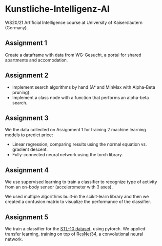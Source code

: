 # Kunstliche-Intelligenz-AI
WS20/21 Artificial Intelligence course at University of Kaiserslautern (Germany).

## Assignment 1
Create a dataframe with data from WG-Gesucht, a portal for shared apartments and accomodation.

## Assignment 2
- Implement search algorithms by hand (A* and MinMax with Alpha-Beta pruning).
- Implement a class node with a function that performs an alpha-beta search.

## Assignment 3
We the data collected on Assignment 1 for training 2 machine learning models to predict price:

- Linear regression, comparing results using the normal equation vs. gradient descent.
- Fully-connected neural network using the torch library.

## Assignment 4
We use supervised learning to train a classifier to recognize type of activity from an on-body sensor (accelerometer with 3 axes).

We used multiple algorithms built-in the scikit-learn library and then we created a confusion matrix to visualize the performance of the classifier.

## Assignment 5
We train a classifier for the [STL-10 dataset](https://cs.stanford.edu/~acoates/stl10/), using pytorch.
We applied transfer learning, training on top of [ResNet34](https://arxiv.org/abs/1512.03385), a convolutional neural network.
